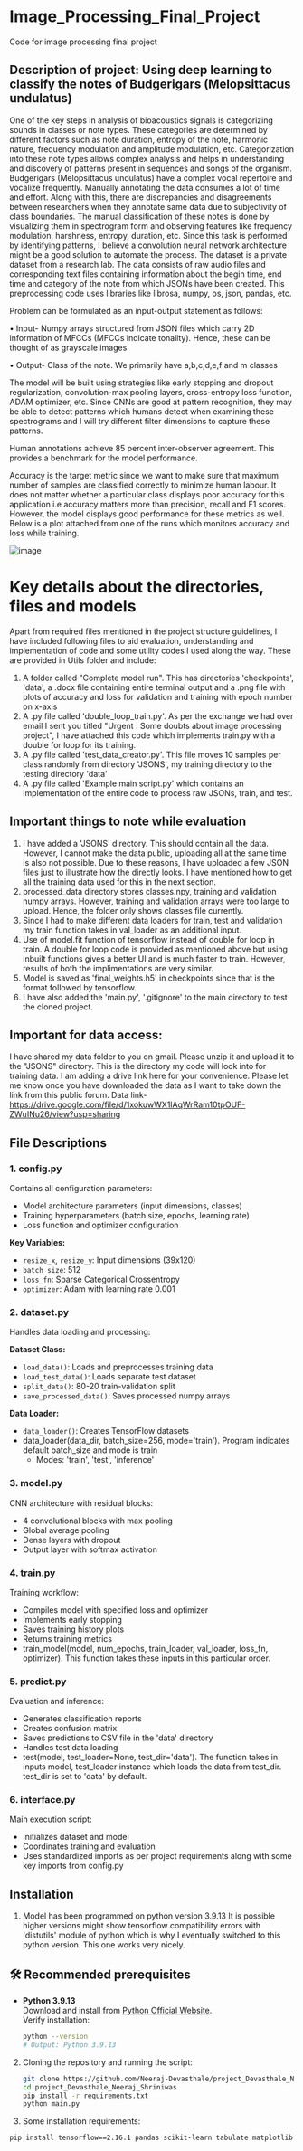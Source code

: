 # Image_Processing_Final_Project
Code for image processing final project

## Description of project: Using deep learning to classify the notes of Budgerigars (Melopsittacus undulatus) 

One of the key steps in analysis of bioacoustics signals is categorizing sounds in classes or note types. These categories are determined by different factors such as note duration, entropy of the note, harmonic nature, frequency modulation and amplitude modulation, etc. Categorization into these note types allows complex analysis and helps in understanding and discovery of patterns present in sequences and songs of the organism. Budgerigars (Melopsittacus undulatus) have a complex vocal repertoire and vocalize frequently. Manually annotating the data consumes a lot of time and effort. Along with this, there are discrepancies and disagreements between researchers when they annotate same data due to subjectivity of class boundaries. The manual classification of these notes is done by visualizing them in spectrogram form and observing features like frequency modulation, harshness, entropy, duration, etc. Since this task is performed by identifying patterns, I believe a convolution neural network architecture might be a good solution to automate the process. The dataset is a private dataset from a research lab. The data consists of raw audio files and corresponding text files containing information about the begin time, end time and category of the note from which JSONs have been created. This preprocessing code uses libraries like librosa, numpy, os, json, pandas, etc. 

Problem can be formulated as an input-output statement as follows: 

• Input- Numpy arrays structured from JSON files which carry 2D information of 
MFCCs (MFCCs indicate tonality). Hence, these can be thought of as grayscale images 

• Output- Class of the note. We primarily have a,b,c,d,e,f and m classes 

The model will be built using strategies like early stopping and dropout regularization, convolution-max pooling layers, cross-entropy loss function, ADAM optimizer, etc. Since CNNs are good at pattern recognition, they may be able to detect patterns which humans detect when examining these spectrograms and I will try different filter dimensions to capture these patterns. 

Human annotations achieve 85 percent inter-observer agreement. This provides a benchmark for the model performance. 

Accuracy is the target metric since we want to make sure that maximum number of samples are classified correctly to minimize human labour. It does not matter whether a particular class displays poor accuracy for this application i.e accuracy matters more than precision, recall and F1 scores. However, the model displays good performance for these metrics as well. Below is a plot attached from one of the runs which monitors accuracy and loss while training.

![image](https://github.com/user-attachments/assets/b192f59e-0385-418b-8b48-44be4200cc1c)


# Key details about the directories, files and models

Apart from required files mentioned in the project structure guidelines, I have included following files to aid evaluation, understanding and implementation of code and some utility codes I used along the way. These are provided in Utils folder and include:
1. A folder called "Complete model run". This has directories 'checkpoints', 'data', a .docx file containing entire terminal output and a .png file with plots of accuracy and loss for validation and training with epoch number on x-axis
2. A .py file called 'double_loop_train.py'. As per the exchange we had over email I sent you titled "Urgent : Some doubts about image processing project", I have attached this code which implements train.py with a double for loop for its training.
3. A .py file called 'test_data_creator.py'. This file moves 10 samples per class randomly from directory 'JSONS', my training directory to the testing directory 'data'
4. A .py file called 'Example main script.py' which contains an implementation of the entire code to process raw JSONs, train, and test.

## Important things to note while evaluation 
1. I have added a 'JSONS' directory. This should contain all the data. However, I cannot make the data public, uploading all at the same time is also not possible. Due to these reasons, I have uploaded a few JSON files just to illustrate how the directly looks. I have mentioned how to get all the training data used for this in the next section.
2. processed_data directory stores classes.npy, training and validation numpy arrays. However, training and validation arrays were too large to upload. Hence, the folder only shows classes file currently.
3. Since I had to make different data loaders for train, test and validation my train function takes in val_loader as an additional input.
4. Use of model.fit function of tensorflow instead of double for loop in train. A double for loop code is provided as mentioned above but using inbuilt functions gives a better UI and is much faster to train. However, results of both the implimentations are very similar.
5. Model is saved as 'final_weights.h5' in checkpoints since that is the format followed by tensorflow.
6. I have also added the 'main.py', '.gitignore' to the main directory to test the cloned project.

## Important for data access:
I have shared my data folder to you on gmail. Please unzip it and upload it to the "JSONS" directory. This is the directory my code will look into for training data. I am adding a drive link here for your convenience. Please let me know once you have downloaded the data as I want to take down the link from this public forum. Data link- https://drive.google.com/file/d/1xokuwWX1lAqWrRam10tpOUF-ZWuINu26/view?usp=sharing

## File Descriptions

### 1. config.py
Contains all configuration parameters:
- Model architecture parameters (input dimensions, classes)
- Training hyperparameters (batch size, epochs, learning rate)
- Loss function and optimizer configuration

**Key Variables:**
- `resize_x`, `resize_y`: Input dimensions (39x120)
- `batch_size`: 512
- `loss_fn`: Sparse Categorical Crossentropy
- `optimizer`: Adam with learning rate 0.001

### 2. dataset.py
Handles data loading and processing:

**Dataset Class:**
- `load_data()`: Loads and preprocesses training data
- `load_test_data()`: Loads separate test dataset
- `split_data()`: 80-20 train-validation split
- `save_processed_data()`: Saves processed numpy arrays

**Data Loader:**
- `data_loader()`: Creates TensorFlow datasets
- data_loader(data_dir, batch_size=256, mode='train'). Program indicates default batch_size and mode is train
  - Modes: 'train', 'test', 'inference'

### 3. model.py
CNN architecture with residual blocks:
- 4 convolutional blocks with max pooling
- Global average pooling
- Dense layers with dropout
- Output layer with softmax activation

### 4. train.py
Training workflow:
- Compiles model with specified loss and optimizer
- Implements early stopping
- Saves training history plots
- Returns training metrics
- train_model(model, num_epochs, train_loader, val_loader, loss_fn, optimizer). This function takes these inputs in this particular order.

### 5. predict.py
Evaluation and inference:
- Generates classification reports
- Creates confusion matrix
- Saves predictions to CSV file in the 'data' directory
- Handles test data loading
- test(model, test_loader=None, test_dir='data'). The function takes in inputs model, test_loader instance which loads the data from test_dir. test_dir is set to 'data' by default.


### 6. interface.py
Main execution script:
- Initializes dataset and model
- Coordinates training and evaluation
- Uses standardized imports as per project requirements along with some key imports from config.py

## Installation
1. Model has been programmed on python version 3.9.13 It is possible higher versions might show tensorflow compatibility errors with 'distutils' module of python which is why I eventually switched to this python version. This one works very nicely.
   
  ## 🛠️ Recommended prerequisites  
- **Python 3.9.13**  
  Download and install from [Python Official Website](https://www.python.org/downloads/release/python-3913/).  
  Verify installation:  
  ```bash
  python --version
  # Output: Python 3.9.13


2. Cloning the repository and running the script:
   ```bash
   git clone https://github.com/Neeraj-Devasthale/project_Devasthale_Neeraj_Shriniwas.git
   cd project_Devasthale_Neeraj_Shriniwas
   pip install -r requirements.txt
   python main.py
   
3. Some installation requirements:
```bash
pip install tensorflow==2.16.1 pandas scikit-learn tabulate matplotlib numpy 
